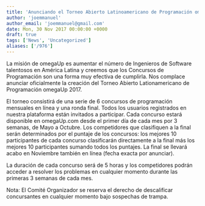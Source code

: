 ```yaml
---
title: 'Anunciando el Torneo Abierto Latinoamericano de Programación omegaUp'
author: 'joemmanuel'
author_email: 'joemmanuel@gmail.com'
date: Mon, 30 Nov 2017 00:00:00 +0000
draft: true
tags: ['News', 'Uncategorized']
aliases: ['/976']
---
```


La misión de omegaUp es aumentar el número de Ingenieros de Software talentosos en América Latina y creemos que los Concursos de Programación son una forma muy efectiva de cumplirla. Nos complace anunciar oficialmente la creación del Torneo Abierto Lationamericano de Programación omegaUp 2017.

El torneo consistirá de una serie de 6 concursos de programación mensuales en línea y una ronda final. Todos los usuarios registrados en nuestra plataforma están invitados a participar. Cada concurso estará disponible en omegaUp.com desde el primer día de cada mes por 3 semanas, de Mayo a Octubre. Los competidores que clasifiquen a la final serán determinados por el puntaje de los concursos: los mejores 10 participantes de cada concurso clasificarán directamente a la final más los mejores 10 participantes sumando todos los puntajes. La final se llevará acabo en Noviembre también en línea (fecha exacta por anunciar).

La duración de cada concurso será de 5 horas y los competidores podrán acceder a resolver los problemas en cualquier momento durante las primeras 3 semanas de cada mes.

Nota: El Comité Organizador se reserva el derecho de descalificar concursantes en cualquier momento bajo sospechas de trampa.
